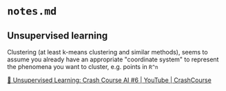 # `notes.md`

## Unsupervised learning

Clustering (at least k-means clustering and similar methods), seems to assume you already have an appropriate "coordinate system" to represent the phenomena you want to cluster, e.g. points in `R^n`

[🍅 Unsupervised Learning: Crash Course AI #6 | YouTube | CrashCourse](https://www.youtube.com/watch?v=JnnaDNNb380)
